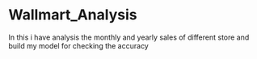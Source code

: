 # Wallmart_Analysis
In this i have analysis the monthly and yearly sales of different store and build my model for checking the accuracy
